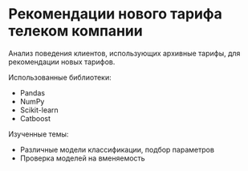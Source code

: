 # Рекомендации нового тарифа телеком компании

Анализ поведения клиентов, использующих архивные тарифы, для рекомендации новых тарифов.

Использованные библиотеки:
* Pandas  
* NumPy
* Scikit-learn
* Catboost

Изученные темы:
* Различные модели классификации, подбор параметров
* Проверка моделей на вменяемость
